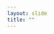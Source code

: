 ```yaml
---
layout: slide
title: ""
---
```


<section data-background-image="assets/images/Slide25.png" data-background-size="70%" data-background-position="center"></section>
